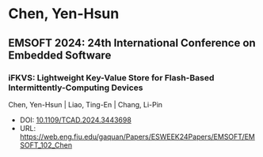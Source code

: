 # Chen, Yen-Hsun

## EMSOFT 2024: 24th International Conference on Embedded Software

### iFKVS: Lightweight Key-Value Store for Flash-Based Intermittently-Computing Devices
Chen, Yen-Hsun | Liao, Ting-En | Chang, Li-Pin
* DOI: [10.1109/TCAD.2024.3443698](https://doi.org/10.1109/TCAD.2024.3443698)
* URL: <https://web.eng.fiu.edu/gaquan/Papers/ESWEEK24Papers/EMSOFT/EMSOFT_102_Chen>

